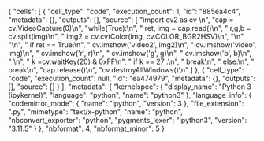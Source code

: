 {
 "cells": [
  {
   "cell_type": "code",
   "execution_count": 1,
   "id": "885ea4c4",
   "metadata": {},
   "outputs": [],
   "source": [
    "import cv2 as cv \n",
    "cap = cv.VideoCapture(0)\n",
    "while(True):\n",
    "    ret, img = cap.read()\n",
    "    r,g,b = cv.split(img)\n",
    "    img2 = cv.cvtColor(img, cv.COLOR_BGR2HSV)\n",
    "\n",
    "\n",
    "    if ret == True:\n",
    "        cv.imshow('video2', img2)\n",
    "        cv.imshow('video', img)\n",
    "        cv.imshow('r', r)\n",
    "        cv.imshow('g', g)\n",
    "        cv.imshow('b', b)\n",
    "       \n",
    "        k =cv.waitKey(20) & 0xFF\n",
    "        if k == 27 :\n",
    "            break\n",
    "    else:\n",
    "        break\n",
    "cap.release()\n",
    "cv.destroyAllWindows()\n"
   ]
  },
  {
   "cell_type": "code",
   "execution_count": null,
   "id": "ea474979",
   "metadata": {},
   "outputs": [],
   "source": []
  }
 ],
 "metadata": {
  "kernelspec": {
   "display_name": "Python 3 (ipykernel)",
   "language": "python",
   "name": "python3"
  },
  "language_info": {
   "codemirror_mode": {
    "name": "ipython",
    "version": 3
   },
   "file_extension": ".py",
   "mimetype": "text/x-python",
   "name": "python",
   "nbconvert_exporter": "python",
   "pygments_lexer": "ipython3",
   "version": "3.11.5"
  }
 },
 "nbformat": 4,
 "nbformat_minor": 5
}
